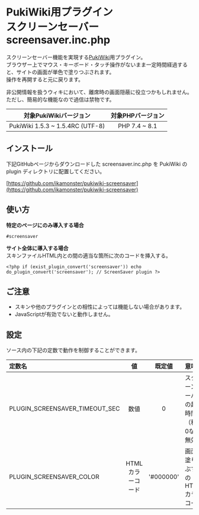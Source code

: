 # PukiWiki用プラグイン<br>スクリーンセーバー screensaver.inc.php

スクリーンセーバー機能を実現する[PukiWiki](https://pukiwiki.osdn.jp/)用プラグイン。  
ブラウザー上でマウス・キーボード・タッチ操作がないまま一定時間経過すると、サイトの画面が単色で塗りつぶされます。  
操作を再開すると元に戻ります。

非公開情報を扱うウィキにおいて、離席時の画面隠蔽に役立つかもしれません。  
ただし、簡易的な機能なので過信は禁物です。

|対象PukiWikiバージョン|対象PHPバージョン|
|:---:|:---:|
|PukiWiki 1.5.3 ~ 1.5.4RC (UTF-8)|PHP 7.4 ~ 8.1|

## インストール

下記GitHubページからダウンロードした screensaver.inc.php を PukiWiki の plugin ディレクトリに配置してください。

[https://github.com/ikamonster/pukiwiki-screensaver](https://github.com/ikamonster/pukiwiki-screensaver)

## 使い方

**特定のページにのみ導入する場合**
```
#screensaver
```

**サイト全体に導入する場合**  
スキンファイルHTML内<body>と</body>の間の適当な箇所に次のコードを挿入する。
```
<?php if (exist_plugin_convert('screensaver')) echo do_plugin_convert('screensaver'); // ScreenSaver plugin ?>
```

## ご注意

- スキンや他のプラグインとの相性によっては機能しない場合があります。
- JavaScriptが有効でないと動作しません。

## 設定

ソース内の下記の定数で動作を制御することができます。

|定数名|値|既定値|意味|
|:---|:---:|:---:|:---|
|PLUGIN_SCREENSAVER_TIMEOUT_SEC|数値|0|スクリーンセーバーの起動時間（秒）。0なら無効|
|PLUGIN_SCREENSAVER_COLOR|HTMLカラーコード|'#000000'|画面を塗りつぶす色のHTMLカラーコード|
